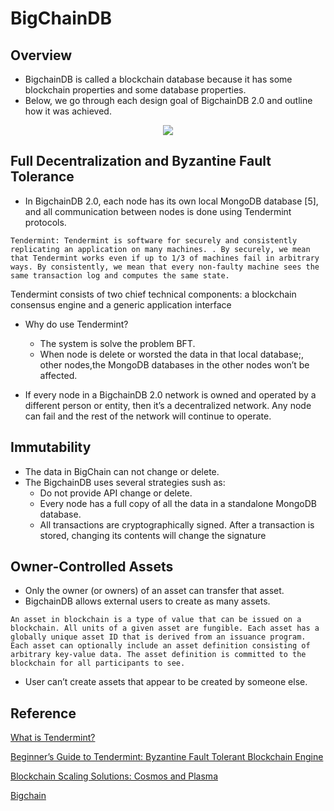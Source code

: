 # BigChainDB
## Overview
- BigchainDB is called a blockchain database because it has some blockchain properties and some database properties. 
- Below, we go through each design goal of BigchainDB 2.0 and outline how it was achieved.

<p align="center">
    <img src="https://i.imgur.com/BX9LRAvl.png"/>
</p>

## Full Decentralization and Byzantine Fault Tolerance
- In BigchainDB 2.0, each node has its own local MongoDB database [5], and all communication between nodes is done using Tendermint protocols.

```node
Tendermint: Tendermint is software for securely and consistently replicating an application on many machines. . By securely, we mean that Tendermint works even if up to 1/3 of machines fail in arbitrary ways. By consistently, we mean that every non-faulty machine sees the same transaction log and computes the same state.
```

Tendermint consists of two chief technical components: a blockchain consensus engine and a generic application interface

- Why do use Tendermint?
    - The system is solve the problem BFT.
    - When node is delete or worsted the data in that local database;, other nodes,the MongoDB databases in the other nodes won’t be affected.

- If every node in a BigchainDB 2.0 network is owned and operated by a
different person or entity, then it’s a decentralized network. Any node can fail and the rest of the network will continue to operate.

## Immutability
- The data in BigChain can not change or delete.
- The BigchainDB uses several strategies sush as:
    - Do not provide API change or delete.
    - Every node has a full copy of all the data in a standalone MongoDB database.
    - All transactions are cryptographically signed. After a transaction is stored, changing its contents will change the signature

## Owner-Controlled Assets
- Only the owner (or owners) of an asset can transfer that asset.
- BigchainDB allows external users to create as many assets.

```node
An asset in blockchain is a type of value that can be issued on a blockchain. All units of a given asset are fungible. Each asset has a globally unique asset ID that is derived from an issuance program. Each asset can optionally include an asset definition consisting of arbitrary key-value data. The asset definition is committed to the blockchain for all participants to see.
```

- User can’t create assets that appear to be
created by someone else. 

## Reference

[What is Tendermint?](https://tendermint.com/docs/introduction/introduction.html)

[Beginner’s Guide to Tendermint: Byzantine Fault Tolerant Blockchain Engine](https://blockonomi.com/tendermint-guide/)

[Blockchain Scaling Solutions: Cosmos and Plasma](https://medium.com/tendermint/blockchain-scaling-solutions-cosmos-and-plasma-b5ee09456f80)

[Bigchain](https://www.bigchaindb.com/whitepaper/bigchaindb-whitepaper.pdf)
